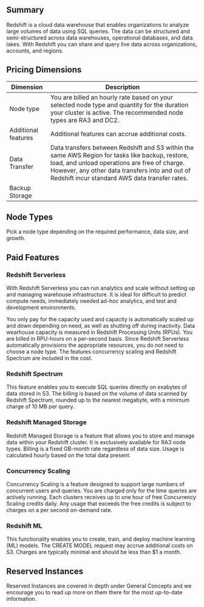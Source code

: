 ## Summary
Redshift is a cloud data warehouse that enables organizations to analyze large volumes of data using SQL queries. The data can be structured and semi-structured across data warehouses, operational databases, and data lakes. With Redshift you can share and query live data across organizations, accounts, and regions.

## Pricing Dimensions
| Dimension  | Description |
| ------------- |-------------|
| Node type      | You are billed an hourly rate based on your selected node type and quantity for the duration your cluster is active. The recommended node types are RA3 and DC2.     |
| Additional features      | Additional features can accrue additional costs.     |
| Data Transfer      |Data transfers between Redshift and S3 within the same AWS Region for tasks like backup, restore, load, and unload operations are free of charge. However, any other data transfers into and out of Redshift incur standard AWS data transfer rates.|
| Backup Storage      |      |


## Node Types
Pick a node type depending on the required performance, data size, and growth.

## Paid Features

### Redshift Serverless
With Redshift Serverless you can run analytics and scale without setting up and managing warehouse infrastructure. It is ideal for difficult to predict compute needs, immediately needed ad-hoc analytics, and test and development environments. 

You only pay for the capacity used and capacity is automatically scaled up and down depending on need, as well as shutting off during inactivity. Data wearhouse capacity is measured in Redshift Processing Units (RPUs). You are billed in RPU-hours on a per-second basis. Since Redshift Serverless automatically provisions the appropriate resources, you do not need to choose a node type. The features concurrency scaling and Redshift Spectrum are included in the cost.

### Redshift Spectrum 
This feature enables you to execute SQL queries directly on exabytes of data stored in S3. The billing is based on the volume of data scanned by Redshift Spectrum, rounded up to the nearest megabyte, with a minimum charge of 10 MB per query.

### Redshift Managed Storage
Redshift Managed Storage is a feature that allows you to store and manage data within your Redshift cluster. It is exclusively available for RA3 node types. Billing is a fixed GB-month rate regardless of data size. Usage is calculated hourly based on the total data present.

### Concurrency Scaling
Concurrency Scaling is a feature designed to support large numbers of concurrent users and queries. You are charged only for the time queries are actively running. Each clusters receives up to one hour of free Concurrency Scaling credits daily. Any usage that exceeds the free credits is subject to charges on a per second on-demand rate.  

### Redshift ML
This functionality enables you to create, train, and deploy machine learning (ML) models. The CREATE MODEL request may accrue additional costs on S3. Charges are typically minimal and should be less than $1 a month. 

## Reserved Instances
Reserved Instances are covered in depth under General Concepts and we encourage you to read up more on them there for the most up-to-date information.